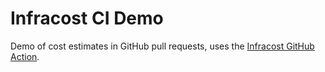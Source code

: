 # Infracost CI Demo

Demo of cost estimates in GitHub pull requests, uses the [Infracost GitHub Action](https://github.com/marketplace/actions/run-infracost).
